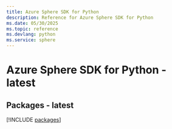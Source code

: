 ```yaml
---
title: Azure Sphere SDK for Python
description: Reference for Azure Sphere SDK for Python
ms.date: 05/30/2025
ms.topic: reference
ms.devlang: python
ms.service: sphere
---
```

# Azure Sphere SDK for Python - latest
## Packages - latest
[!INCLUDE [packages](sphere-index.md)]